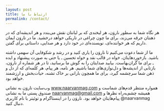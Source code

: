 ```yaml
---
layout: post
title: ارتباط با ما
permalink: /contact/
---
```


هر نگاه شما به سطور ناروَن، هر لبخندی که بر لبانتان نقش می‌بندد و هر اندیشه‌ای که در ذهنتان جرقه می‌زند، برای ما چون چراغی در تاریکی خواهد درخشید. ما در ناروَن ایمان داریم که هر خواننده‌ای، نویسنده‌ای در خود دارد و هر صدایی، داستانی برای گفتن.

ما از شما دعوت می‌کنیم تا ناروَن را یاری کنید و در رشد و شکوفایی آن سهمی داشته باشید. بازخوردهایتان، خواه در قالب نقد و خواه تحسین ـ یا حتی به صورت پیشنهاد و ایده‌ ـ برای ما گران‌بهاست. بیایید صدایتان را به گوش ما برسانید، تا در هر شماره از ناروَن، بازتابی از اندیشه‌ها و دل‌نوازی‌های شما باشیم. هر نامه، هر پیام، هر کلمه‌ای که از دل و ذهن شما سرچشمه گیرد، برای ما همچون بارانی بر خاک تشنه، حیات‌بخش و ارزشمند خواهد بود.

وب‌سایت ناروَن به نشانی www.naarvanmag.com همواره منتظر قدم‌های شماست و صندوق پستی ما به نشانی naarvanmag@gmail.com همیشه چشم‌به‌راه نظرها و پیام‌هایتان خواهد بود. ناروَن را در اینستاگرام و توئیتر با نام کاربری @naarvanmag دنبال کنید.
